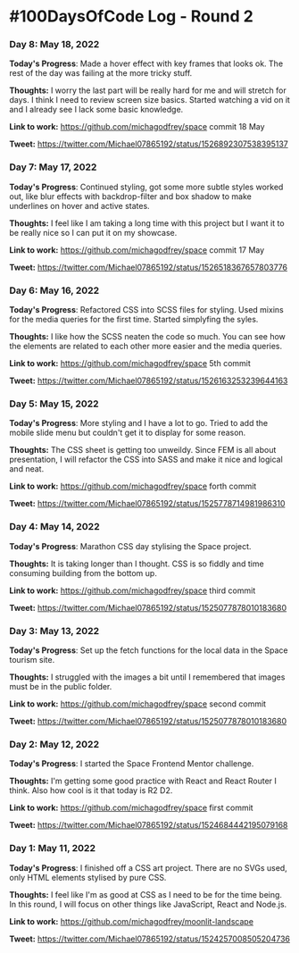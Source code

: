 # #100DaysOfCode Log - Round 2

### Day 8: May 18, 2022

**Today's Progress**: Made a hover effect with key frames that looks ok. The rest of the day was failing at the more tricky stuff. 

**Thoughts:** I worry the last part will be really hard for me and will stretch for days. I think I need to review screen size basics. Started watching a vid on it and I already see I lack some basic knowledge.

**Link to work:** https://github.com/michagodfrey/space commit 18 May

**Tweet:** https://twitter.com/Michael07865192/status/1526892307538395137

### Day 7: May 17, 2022

**Today's Progress**: Continued styling, got some more subtle styles worked out, like blur effects with backdrop-filter and box shadow to make underlines on hover and active states.

**Thoughts:** I feel like I am taking a long time with this project but I want it to be really nice so I can put it on my showcase.

**Link to work:** https://github.com/michagodfrey/space commit 17 May

**Tweet:** https://twitter.com/Michael07865192/status/1526518367657803776

### Day 6: May 16, 2022

**Today's Progress**: Refactored CSS into SCSS files for styling. Used mixins for the media queries for the first time. Started simplyfing the syles.

**Thoughts:** I like how the SCSS neaten the code so much. You can see how the elements are related to each other more easier and the media queries.

**Link to work:** https://github.com/michagodfrey/space 5th commit

**Tweet:** https://twitter.com/Michael07865192/status/1526163253239644163


### Day 5: May 15, 2022

**Today's Progress**: More styling and I have a lot to go. Tried to add the mobile slide menu but couldn't get it to display for some reason.

**Thoughts:** The CSS sheet is getting too unweildy. Since FEM is all about presentation, I will refactor the CSS into SASS and make it nice and logical and neat.  

**Link to work:** https://github.com/michagodfrey/space forth commit

**Tweet:** https://twitter.com/Michael07865192/status/1525778714981986310

### Day 4: May 14, 2022

**Today's Progress**: Marathon CSS day stylising the Space project.

**Thoughts:** It is taking longer than I thought. CSS is so fiddly and time consuming building from the bottom up.

**Link to work:** https://github.com/michagodfrey/space third commit

**Tweet:** https://twitter.com/Michael07865192/status/1525077878010183680

### Day 3: May 13, 2022

**Today's Progress**: Set up the fetch functions for the local data in the Space tourism site.

**Thoughts:** I struggled with the images a bit until I remembered that images must be in the public folder.

**Link to work:** https://github.com/michagodfrey/space second commit

**Tweet:** https://twitter.com/Michael07865192/status/1525077878010183680

### Day 2: May 12, 2022

**Today's Progress**: I started the Space Frontend Mentor challenge.

**Thoughts:** I'm getting some good practice with React and React Router I think. Also how cool is it that today is R2 D2.

**Link to work:** https://github.com/michagodfrey/space first commit

**Tweet:** https://twitter.com/Michael07865192/status/1524684442195079168

### Day 1: May 11, 2022

**Today's Progress**: I finished off a CSS art project. There are no SVGs used, only HTML elements stylised by pure CSS.

**Thoughts:** I feel like I'm as good at CSS as I need to be for the time being. In this round, I will focus on other things like JavaScript, React and Node.js.

**Link to work:** https://github.com/michagodfrey/moonlit-landscape

**Tweet:** https://twitter.com/Michael07865192/status/1524257008505204736
